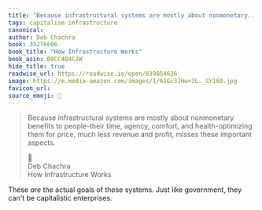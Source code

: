 ```yaml
---
title: "Because infrastructural systems are mostly about nonmonetary..."
tags: capitalism infrastructure
canonical: 
author: Deb Chachra
book: 35276606
book_title: "How Infrastructure Works"
book_asin: B0CC4Q4CJW
hide_title: true
readwise_url: https://readwise.io/open/639854636
image: https://m.media-amazon.com/images/I/A1Gc3JHw+3L._SY160.jpg
favicon_url: 
source_emoji: 📕
---
```


> Because infrastructural systems are mostly about nonmonetary benefits to people-their time, agency, comfort, and health-optimizing them for price, much less revenue and profit, misses these important aspects.
> <div class="quoteback-footer"><div class="quoteback-avatar"><span class="mini-emoji"> 📕</span></div><div class="quoteback-metadata"><div class="metadata-inner"><span style="display:none">FROM:</span><div aria-label="Deb Chachra" class="quoteback-author"> Deb Chachra</div><div aria-label="How Infrastructure Works" class="quoteback-title"> How Infrastructure Works</div></div></div></div>

These *are* the actual goals of these systems. Just like government, they can't be capitalistic enterprises.